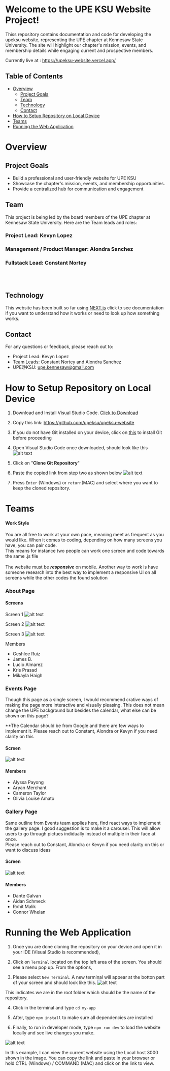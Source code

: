 # Welcome to the UPE KSU Website Project! 
Thiss repository contains documentation and code for developing the upeksu website, representing the UPE chapter at Kennesaw State University. The site will highlight our chapter's mission, events, and membership details while engaging current and prospective members.

Currently live at : https://upeksu-website.vercel.app/

## Table of Contents
- [Overview](#overview)
    - [Project Goals](#project-goals)
    - [Team](#team)
    - [Technology](#technology)
    - [Contact](#contact)
- [How to Setup Repository on Local Device](#how-to-setup-repository-on-local-device)
- [Teams](#teams)
- [Running the Web Application](#running-the-web-application)

# Overview

## Project Goals
* Build a professional and user-friendly website for UPE KSU
* Showcase the chapter's mission, events, and membership opportunities.
* Provide a centralized hub for communication and engagement
## Team
This project is being led by the board members of the UPE chapter at Kennesaw State University. Here are the Team leads and roles:
### Project Lead: Kevyn Lopez
### Management / Product Manager: Alondra Sanchez

### Fullstack Lead: Constant Nortey

<br><br>
## Technology
This website has been built so far using [NEXT.js](https://nextjs.org/docs) click to see documentation if you want to understand how it works or need to look up how something works.
## Contact
For any questions or feedback, please reach out to:
* Project Lead: Kevyn Lopez
* Team Leads: Constant Nortey and Alondra Sanchez
* UPE@KSU: upe.kennesaw@gmail.com



# How to Setup Repository on Local Device
1. Download and Install Visual Studio Code. [Click to Download](https://code.visualstudio.com/download)
2. Copy this link: https://github.com/upeksu/upeksu-website
3. If you do not have Git installed on your device, click on [this](https://git-scm.com/downloads) to install Git before proceeding

4. Open Visual Studio Code once downloaded, should look like this
![alt text](my-app/src/app/assets/screenshots/image-2.png)

5. Click on "**Clone Git Repository**"
6. Paste the copied link from step two as shown below
![alt text](my-app/src/app/assets/screenshots/image-3.png)

7. Press `Enter` (Windows) or `return`(MAC) and select where you want to keep the cloned repository.

# Teams
#### Work Style
You are all free to work at your own pace, meaning meet as frequent as you would like. When it comes to coding, depending on how many screens you have, you can pair code. <br>
This means for instance two people can work one screen and code towards the same .js file
<br> <br>
The website must be ***responsive*** on mobile. Another way to work is have someone research into the best way to implement a responsive UI on all screens while the other codes the found solution
### About Page
#### Screens
Screen 1
![alt text](my-app/src/app/assets/screenshots/image-4.png)

Screen 2
![alt text](my-app/src/app/assets/screenshots/image-5.png)

Screen 3
![alt text](my-app/src/app/assets/screenshots/image-6.png)

Members
- Geshlee Ruiz
- James B.
- Lucio Almarez
- Kris Prasad
- Mikayla Haigh

### Events Page
Though this page as a single screen, I would recommend crative ways of making the page more interactive and visually pleasing. This does not mean change the UPE background but besides the calendar, what else can be shown on this page?

**The Calendar should be from Google and there are few ways to implement it. Please reach out to Constant, Alondra or Kevyn if you need clarity on this
#### Screen
![alt text](my-app/src/app/assets/screenshots/image-7.png)

#### Members
- Alyssa Payong
- Aryan Merchant
- Cameron Taylor
- Olivia Louise Amato

### Gallery Page
Same outline from Events team applies here, find react ways to implement the gallery page. I good suggestion is to make it a carousel. This will allow users to go through pictues indidually instead of multiple in their face at once. <br> Please reach out to Constant, Alondra or Kevyn if you need clarity on this or want to discuss ideas
#### Screen
![alt text](my-app/src/app/assets/screenshots/image-8.png)

#### Members
- Dante Galvan
- Aidan Schmeck
- Rohit Malik 
- Connor Whelan


# Running the Web Application
1. Once you are done cloning the repository on your device and open it in your IDE (Visual Studio is recommended),

2. Click on `Terminal` located on the top left area of the screen. You should see a menu pop up. From the options,
3. Please select `New Terminal`. A new terminal will appear at the botton part of your screen and should look like
this.
![alt text](my-app/src/app/assets/screenshots/image.png)

This indicates we are in the root folder which should be the name of the repository.

4. Click in the terminal and type `cd my-app`

5. After, type `npm install` to make sure all dependencies are installed

6. Finally, to run in developer mode, type `npm run dev` to load the website locally and see live changes you make.

![alt text](my-app/src/app/assets/screenshots/image-1.png)

In this example, I can view the current website using the Local host 3000 shown in the image. You can copy the link and paste in your browser or hold CTRL (Windows) / COMMAND (MAC) and click on the link to view.


